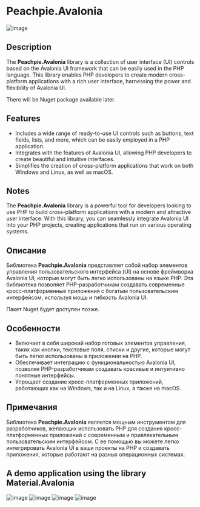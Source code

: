 # Peachpie.Avalonia
![image](https://github.com/FibonacciFox/Peachpie.Avalonia/assets/61143434/6631c6a1-ac50-4f6c-8c40-f224cecf7d6f)
## Description

The **Peachpie.Avalonia** library is a collection of user interface (UI) controls based on the Avalonia UI framework that can be easily used in the PHP language. This library enables PHP developers to create modern cross-platform applications with a rich user interface, harnessing the power and flexibility of Avalonia UI.

There will be Nuget package available later.
## Features

- Includes a wide range of ready-to-use UI controls such as buttons, text fields, lists, and more, which can be easily employed in a PHP application.
- Integrates with the features of Avalonia UI, allowing PHP developers to create beautiful and intuitive interfaces.
- Simplifies the creation of cross-platform applications that work on both Windows and Linux, as well as macOS.

## Notes

The **Peachpie.Avalonia** library is a powerful tool for developers looking to use PHP to build cross-platform applications with a modern and attractive user interface. With this library, you can seamlessly integrate Avalonia UI into your PHP projects, creating applications that run on various operating systems.

## Описание

Библиотека **Peachpie.Avalonia** представляет собой набор элементов управления пользовательского интерфейса (UI) на основе фреймворка Avalonia UI, которые могут быть легко использованы на языке PHP. Эта библиотека позволяет PHP-разработчикам создавать современные кросс-платформенные приложения с богатым пользовательским интерфейсом, используя мощь и гибкость Avalonia UI.

Пакет Nuget будет доступен позже.
## Особенности

- Включает в себя широкий набор готовых элементов управления, таких как кнопки, текстовые поля, списки и другие, которые могут быть легко использованы в приложении на PHP.
- Обеспечивает интеграцию с функциональностью Avalonia UI, позволяя PHP-разработчикам создавать красивые и интуитивно понятные интерфейсы.
- Упрощает создание кросс-платформенных приложений, работающих как на Windows, так и на Linux, а также на macOS.

## Примечания

Библиотека **Peachpie.Avalonia** является мощным инструментом для разработчиков, желающих использовать PHP для создания кросс-платформенных приложений с современным и привлекательным пользовательским интерфейсом. С ее помощью вы можете легко интегрировать Avalonia UI в ваши проекты на PHP и создавать приложения, которые работают на разных операционных системах.

## A demo application using the library Material.Avalonia

![image](https://github.com/FibonacciFox/Peachpie.Avalonia/assets/61143434/da3395cf-4317-437a-abe0-808438aa6e24)
![image](https://github.com/FibonacciFox/Peachpie.Avalonia/assets/61143434/29a259c1-9657-4d6f-88f8-e5e7b21fc95f)
![image](https://github.com/FibonacciFox/Peachpie.Avalonia/assets/61143434/1f2f289f-f51c-48e4-bcac-220fec2f420a)
![image](https://github.com/FibonacciFox/Peachpie.Avalonia/assets/61143434/27591571-2b0a-456c-979a-b6745f759d58)
